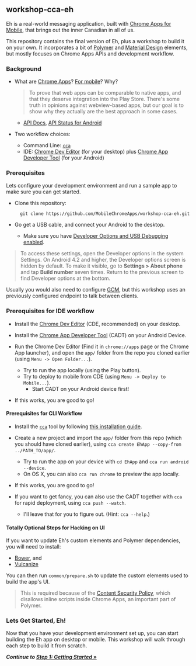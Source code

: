 ## workshop-cca-eh

Eh is a real-world messaging application, built with [Chrome Apps for Mobile](https://developer.chrome.com/apps/chrome_apps_on_mobile), that brings out the inner Canadian in all of us.

This repository contains the final version of Eh, plus a workshop to build it on your own. It incorporates a bit of [Polymer](https://www.polymer-project.org/) and [Material Design](https://www.google.com/design/spec) elements, but mostly focuses on Chrome Apps APIs and development workflow.

### Background

* What are [Chrome Apps](https://developer.chrome.com/apps/about_apps)? [For mobile](https://developer.chrome.com/apps/chrome_apps_on_mobile)? Why?

  > To prove that web apps can be comparable to native apps, and that they deserve integration into the Play Store.
  > There's some truth in opinions against webview-based apps, but our goal is to show why they actually are the best approach in some cases.

  * [API Docs](https://developer.chrome.com/apps/api_index), [API Status for Android](https://github.com/MobileChromeApps/mobile-chrome-apps/blob/master/docs/APIsAndLibraries.md)

* Two workflow choices:
  * Command Line: [`cca`](https://github.com/MobileChromeApps/mobile-chrome-apps)
  * IDE: [Chrome Dev Editor](https://github.com/dart-lang/chromedeveditor) (for your desktop) plus [Chrome App Developer Tool](https://github.com/MobileChromeApps/chrome-app-developer-tool) (for your Android)

### Prerequisites

Lets configure your development environment and run a sample app to make sure you can get started.

* Clone this repository:

        git clone https://github.com/MobileChromeApps/workshop-cca-eh.git

* Go get a USB cable, and connect your Android to the desktop.
  * Make sure you have [Developer Options and USB Debugging enabled](http://developer.android.com/tools/device.html#developer-device-options).

> To access these settings, open the Developer options in the system Settings. On Android 4.2 and higher, the Developer options screen is hidden by default. To make it visible, go to **Settings > About phone** and tap **Build number** seven times. Return to the previous screen to find Developer options at the bottom.

Usually you would also need to configure [GCM](https://developer.android.com/google/gcm/index.html), but this workshop uses an previously configured endpoint to talk between clients.

### Prerequisites for IDE workflow

* Install the [Chrome Dev Editor](https://chrome.google.com/webstore/detail/chrome-dev-editor-develop/pnoffddplpippgcfjdhbmhkofpnaalpg?hl=en) (CDE, recommended) on your desktop.

* Install the [Chrome App Developer Tool](https://drive.google.com/uc?export=download&confirm=fjug&id=0B0UdPHoQPXheQjAwdmZfOENrQjQ) (CADT) on your Android Device.

* Run the Chrome Dev Editor (Find it in `chrome://apps` page or the Chrome App launcher), and open the `app/` folder from the repo you cloned earlier (using `Menu -> Open Folder...`).
  * Try to run the app locally (using the Play button).
  * Try to deploy to mobile from CDE (using `Menu -> Deploy to Mobile...`).
    * Start CADT on your Android device first!

* If this works, you are good to go!

#### Prerequisites for CLI Workflow

* Install the [`cca`](https://www.npmjs.org/package/cca) tool by following [this installation guide](https://github.com/MobileChromeApps/mobile-chrome-apps/blob/master/docs/Installation.md).

* Create a new project and import the `app/` folder from this repo (which you should have cloned earlier), using `cca create EhApp --copy-from ../PATH_TO/app/`.
  * Try to run the app on your device with `cd EhApp` and `cca run android --device`.
  * On OS X, you can also `cca run chrome` to preview the app locally.

* If this works, you are good to go!

* If you want to get fancy, you can also use the CADT together with `cca` for rapid deployment, using `cca push --watch`.
  * I'll leave that for you to figure out.  (Hint: `cca --help`.)

#### Totally Optional Steps for Hacking on UI

If you want to update Eh's custom elements and Polymer dependencies, you will need to install:

* [Bower](http://bower.io), and
* [Vulcanize](https://www.npmjs.org/package/vulcanize)

You can then run `common/prepare.sh` to update the custom elements used to build the app's UI.

> This is required because of the [Content Security Policy](https://developer.chrome.com/extensions/contentSecurityPolicy), which disallows inline scripts inside Chrome Apps, an important part of Polymer.

### Lets Get Started, Eh!

Now that you have your development environment set up, you can start building the Eh app on desktop or mobile.  This workshop will walk through each step to build it from scratch.

_**Continue to [Step 1: Getting Started &raquo;](https://github.com/MobileChromeApps/workshop-cca-eh/blob/master/docs/step1.md)**_
